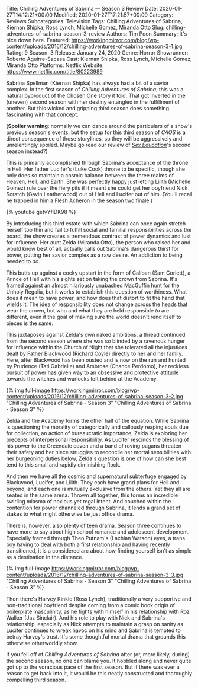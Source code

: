Title: Chilling Adventures of Sabrina — Season 3 Review
Date: 2020-01-27T14:12:21+00:00
Modified: 2020-01-27T17:21:57+00:00
Category: Reviews
Subcategories: Television
Tags: Chilling Adventures of Sabrina, Kiernan Shipka, Ross Lynch, Michelle Gomez, Miranda Otto
Slug: chilling-adventures-of-sabrina-season-3-review
Authors: Tim Poon
Summary: It's nice down here.
Featured: https://workingmirror.com/blog/wp-content/uploads/2016/12/chilling-adventures-of-sabrina-season-3-1.jpg
Rating: 9
Season: 3
Release: January 24, 2020
Genre: Horror
Showrunner: Roberto Aguirre-Sacasa
Cast: Kiernan Shipka, Ross Lynch, Michelle Gomez, Miranda Otto
Platforms: Netflix
Website: https://www.netflix.com/title/80223989

Sabrina Spellman (Kiernan Shipka) has always had a bit of a savior complex. In the first season of *Chilling Adventures of Sabrina*, this was a natural byproduct of the Chosen One story it told. That got inverted in the (uneven) second season with her destiny entangled in the fulfillment of another. But this wicked and gripping third season does something fascinating with that concept.

(**Spoiler warning**: normally we can dance around the particulars of a show's previous season's events, but the setup for this third season of *CAOS* is a direct consequence of those storylines, so they will be aggressively and unrelentingly spoiled. Maybe go read our review of [*Sex Education*](https://workingmirror.com/2020/01/26/sex-education-season-2-review/)'s second season instead?)

This is primarily accomplished through Sabrina's acceptance of the throne in Hell. Her father Lucifer's (Luke Cook) throne to be specific, though she only does so maintain a cosmic balance between the three realms of Heaven, Hell, and Earth. She was perfectly happy just letting Lilith (Michelle Gomez) rule over the fiery pits if it meant she could get her boyfriend Nick Scratch (Gavin Leatherwood) out of Hell and Lucifer out of him. (You'll recall he trapped in him a Flesh Acheron in the season two finale.)

{% youtube getvYflDK98 %}

By introducing this third estate with which Sabrina can once again stretch herself too thin and fail to fulfill social and familial responsibilities across the board, the show creates a tremendous contrast of power dynamics and lust for influence. Her aunt Zelda (Miranda Otto), the person who raised her and would know best of all, actually calls out Sabrina's dangerous thirst for power, putting her savior complex as a raw desire. An addiction to being needed to *do*.

This butts up against a cocky upstart in the form of Caliban (Sam Corlett), a Prince of Hell with his sights set on taking the crown from Sabrina. It's framed against an almost hilariously unabashed MacGuffin hunt for the Unholy Regalia, but it works to establish this question of worthiness. What does it mean to have power, and how does that distort to fit the hand that wields it. The idea of responsibility does not change across the heads that wear the crown, but who and what they are held responsible *to* are different, even if the goal of making sure the world doesn't rend itself to pieces is the same.

This juxtaposes against Zelda's own naked ambitions, a thread continued from the second season where she was so blinded by a ravenous hunger for influence within the Church of Night that she tolerated all the injustices dealt by Father Blackwood (Richard Coyle) directly to her and her family. Here, after Blackwood has been ousted and is now on the run and hunted by Prudence (Tati Gabrielle) and Ambrose (Chance Perdomo), her reckless pursuit of power has given way to an obsessive and protective attitude towards the witches and warlocks left behind at the Academy.

{% img full-image https://workingmirror.com/blog/wp-content/uploads/2016/12/chilling-adventures-of-sabrina-season-3-2.jpg "Chilling Adventures of Sabrina - Season 3" "Chilling Adventures of Sabrina - Season 3" %}

Zelda and the Academy forms the other half of the equation. While Sabrina is questioning the morality of categorically and callously reaping souls due for collection, an action of bureaucratic importance, Zelda is exploring her precepts of interpersonal responsibility. As Lucifer rescinds the blessing of his power to the Greendale coven and a band of roving pagans threaten their safety and her niece struggles to reconcile her mortal sensibilities with her burgeoning duties below, Zelda's question is one of how can she best tend to this small and rapidly diminishing flock.

And then we have all the cosmic and supernatural subterfuge engaged by Blackwood, Lucifer, and Lilith. They each have grand plans for Hell and beyond, and each one is mutually exclusive from the others. Yet they all are seated in the same arena. Thrown all together, this forms an incredible swirling miasma of noxious yet regal intent. And couched within the contention for power channeled through Sabrina, it lends a grand set of stakes to what might otherwise be just office drama.

There is, however, also plenty of teen drama. Season three continues to have more to say about high school romance and adolescent development. Especially framed through Theo Putnam's (Lachlan Watson) eyes, a trans boy having to deal with both a first relationship and having recently transitioned, it is a considered arc about how finding yourself isn't as simple as a destination in the distance.

{% img full-image https://workingmirror.com/blog/wp-content/uploads/2016/12/chilling-adventures-of-sabrina-season-3-3.jpg "Chilling Adventures of Sabrina - Season 3" "Chilling Adventures of Sabrina - Season 3" %}

Then there's Harvey Kinkle (Ross Lynch), traditionally a very supportive and non-traditional boyfriend despite coming from a comic book origin of boilerplate masculinity, as he fights with himself in his relationship with Roz Walker (Jaz Sinclair). And his role to play with Nick and Sabrina's relationship, especially as Nick attempts to maintain a grasp on sanity as Lucifer continues to wreak havoc on his mind and Sabrina is tempted to betray Harvey's trust. It's some thoughtful mortal drama that grounds this otherwise otherworldly show.

If you fell off of *Chilling Adventures of Sabrina* after (or, more likely, during) the second season, no one can blame you. It hobbled along and never quite got up to the voracious pace of the first season. But if there was ever a reason to get back into it, it would be this neatly constructed and thoroughly compelling third season.
